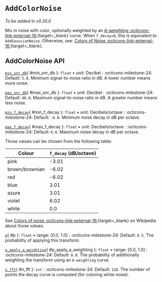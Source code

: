 # `AddColorNoise`

_To be added in v0.35.0_

Mix in noise with color, optionally weighted by an [A-weighting :octicons-link-external-16:](https://en.wikipedia.org/wiki/A-weighting){target=_blank} curve. When
`f_decay=0`, this is equivalent to `AddGaussianNoise`. Otherwise, see: [Colors of Noise :octicons-link-external-16:](https://en.wikipedia.org/wiki/Colors_of_noise){target=_blank}.


## AddColorNoise API

[`min_snr_db`](#min_snr_db){ #min_snr_db }: `float` • unit: Decibel
:   :octicons-milestone-24: Default: `5.0`. Minimum signal-to-noise ratio in dB. A lower
    number means more noise.

[`max_snr_db`](#max_snr_db){ #max_snr_db }: `float` • unit: Decibel
:   :octicons-milestone-24: Default: `40.0`. Maximum signal-to-noise ratio in dB. A
    greater number means less noise.

[`min_f_decay`](#min_f_decay){ #min_f_decay }: `float` • unit: Decibels/octave
:   :octicons-milestone-24: Default: `-6.0`. Minimum noise decay in dB per octave.

[`max_f_decay`](#max_f_decay){ #max_f_decay }: `float` • unit: Decibels/octave
:   :octicons-milestone-24: Default: `6.0`. Maximum noise decay in dB per octave.

Those values can be chosen from the following table:

| Colour         | `f_decay` (dB/octave) |
|----------------|-----------------------|
| pink           | -3.01                 |
| brown/brownian | -6.02                 |
| red            | -6.02                 |
| blue           | 3.01                  |
| azure          | 3.01                  |
| violet         | 6.02                  |
| white          | 0.0                   |

See [Colors of noise :octicons-link-external-16:](https://en.wikipedia.org/wiki/Colors_of_noise){target=_blank} on Wikipedia about those values.

[`p`](#p){ #p }: `float` • range: [0.0, 1.0]
:   :octicons-milestone-24: Default: `0.5`. The probability of applying this transform.

[`p_apply_a_weighting`](#p_apply_a_weighting){ #p_apply_a_weighting }: `float` • range: [0.0, 1.0]
:   :octicons-milestone-24: Default: `0.0`. The probability of additionally weighting the transform using an `A-weighting` curve.

[`n_fft`](#n_fft){ #n_fft }: `int`
:   :octicons-milestone-24: Default: `128`. The number of points the decay curve is computed (for coloring white noise).

